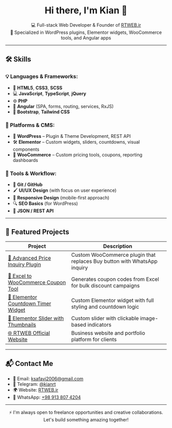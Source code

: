 <h1 align="center">Hi there, I'm Kian 👋</h1>

<p align="center">
  💻 Full-stack Web Developer & Founder of <a href="https://rtweb.ir" target="_blank">RTWEB.ir</a><br>
  🚀 Specialized in WordPress plugins, Elementor widgets, WooCommerce tools, and Angular apps
</p>

---

## 🛠️ Skills

### 💡 Languages & Frameworks:
- 🧱 **HTML5**, **CSS3**, **SCSS**
- 💻 **JavaScript**, **TypeScript**, **jQuery**
- ⚙️ **PHP**
- 🚀 **Angular** (SPA, forms, routing, services, RxJS)
- 🎨 **Bootstrap**, **Tailwind CSS**

### 🧩 Platforms & CMS:
- 🧠 **WordPress** – Plugin & Theme Development, REST API
- 🛠️ **Elementor** – Custom widgets, sliders, countdowns, visual components
- 🛒 **WooCommerce** – Custom pricing tools, coupons, reporting dashboards

### 🧠 Tools & Workflow:
- 🔧 **Git / GitHub**
- 🖌️ **UI/UX Design** (with focus on user experience)
- 📱 **Responsive Design** (mobile-first approach)
- 🔍 **SEO Basics** (for WordPress)
- 🔗 **JSON / REST API**

---

## 📂 Featured Projects

| Project | Description |
|--------|-------------|
| [🔗 Advanced Price Inquiry Plugin](https://github.com/kian-dev/price-inquiry-plugin) | Custom WooCommerce plugin that replaces Buy button with WhatsApp inquiry |
| [🔗 Excel to WooCommerce Coupon Tool](https://github.com/kian-dev/excel-to-coupon) | Generates coupon codes from Excel for bulk discount campaigns |
| [🔗 Elementor Countdown Timer Widget](https://github.com/kian-dev/elementor-countdown-timer) | Custom Elementor widget with full styling and countdown logic |
| [🔗 Elementor Slider with Thumbnails](https://github.com/kian-dev/asanghesti-slider) | Custom slider with clickable image-based indicators |
| [🌐 RTWEB Official Website](https://rtweb.ir) | Business website and portfolio platform for clients |

---

## 📬 Contact Me

- 📧 Email: [ksafavi2006@gmail.com](mailto:ksafavi2006@gmail.com)  
- 💬 Telegram: [@kianrt](https://t.me/itsdemon1979)  
- 🌍 Website: [RTWEB.ir](https://rtweb.ir)  
- 📱 WhatsApp: [+98 913 807 4204](https://wa.me/989138074204)

---

<p align="center">
  ⚡ I'm always open to freelance opportunities and creative collaborations. <br>
  Let's build something amazing together!
</p>
